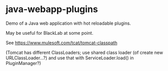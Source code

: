 # java-webapp-plugins

Demo of a Java web application with hot reloadable plugins.

May be useful for BlackLab at some point.

See https://www.mulesoft.com/tcat/tomcat-classpath

(Tomcat has different ClassLoaders; use shared class loader (of create new URLClassLoader...?) and use that with ServiceLoader.load() in PluginManager?)
